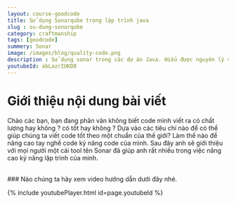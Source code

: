 ```yaml
---
layout: course-goodcode
title: Sử dụng Sonarqube trong lập trình java  
slug : su-dung-sonarqube
category: craftmanship
tags: [goodcode]
summery: Sonar
image: /images/blog/quality-code.png
description : Sử dụng sonar trong các dự án Java. Hiểu được nguyên lý và lợi ích của việc sử dụng Sonar trong lập trình Java.
youtubeId: abLazrIUKD8
---
```


# **Giới thiệu nội dung bài viết**

Chào các bạn, bạn đang phân vân không biết code mình viết ra có chất lượng hay không ? có tốt hay không ? Dựa vào các tiêu chí nào để
có thể giúp chúng ta viết code tốt theo một chuẩn của thế giới? Làm thế nào để nâng cao tay nghề code kỷ năng code của mình. Sau đây anh
sẽ giới thiệu với mọi người một cái tool tên Sonar đã giúp anh rất nhiều trong việc nâng cao kỷ năng lập trình của mình.

<br>
### Nào chúng ta hãy xem video hướng dẫn dưới đây nhé.

{% include youtubePlayer.html id=page.youtubeId %}
